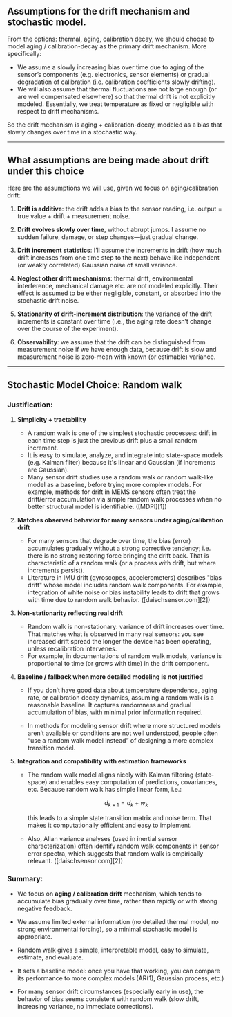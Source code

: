 ## Assumptions for the drift mechanism and stochastic model.
From the options: thermal, aging, calibration decay, we should choose to model aging / calibration-decay as the primary drift mechanism. More specifically:
 - We assume a slowly increasing bias over time due to aging of the sensor’s components (e.g. electronics, sensor elements) or gradual degradation of calibration (i.e. calibration coefficients slowly drifting).
 - We will also assume that thermal fluctuations are not large enough (or are well compensated elsewhere) so that thermal drift is not explicitly modeled. Essentially, we treat temperature as fixed or negligible with respect to drift mechanisms.

So the drift mechanism is aging + calibration-decay, modeled as a bias that slowly changes over time in a stochastic way.

---

## What assumptions are being made about drift under this choice

Here are the assumptions we will use, given we focus on aging/calibration drift:

1. **Drift is additive**: the drift adds a bias to the sensor reading, i.e. output = true value + drift + measurement noise.

2. **Drift evolves slowly over time**, without abrupt jumps. I assume no sudden failure, damage, or step changes—just gradual change.

3. **Drift increment statistics**: I’ll assume the increments in drift (how much drift increases from one time step to the next) behave like independent (or weakly correlated) Gaussian noise of small variance.

4. **Neglect other drift mechanisms**: thermal drift, environmental interference, mechanical damage etc. are not modeled explicitly. Their effect is assumed to be either negligible, constant, or absorbed into the stochastic drift noise.

5. **Stationarity of drift‐increment distribution**: the variance of the drift increments is constant over time (i.e., the aging rate doesn’t change over the course of the experiment).

6. **Observability**: we assume that the drift can be distinguished from measurement noise if we have enough data, because drift is slow and measurement noise is zero‐mean with known (or estimable) variance.


---
## Stochastic Model Choice: Random walk

### Justification:

1. **Simplicity + tractability**

   * A random walk is one of the simplest stochastic processes: drift in each time step is just the previous drift plus a small random increment.
   * It is easy to simulate, analyze, and integrate into state-space models (e.g. Kalman filter) because it's linear and Gaussian (if increments are Gaussian).
   * Many sensor drift studies use a random walk or random walk‐like model as a baseline, before trying more complex models. For example, methods for drift in MEMS sensors often treat the drift/error accumulation via simple random walk processes when no better structural model is identifiable. ([MDPI][1])

2. **Matches observed behavior for many sensors under aging/calibration drift**

   * For many sensors that degrade over time, the bias (error) accumulates gradually without a strong corrective tendency; i.e. there is no strong restoring force bringing the drift back. That is characteristic of a random walk (or a process with drift, but where increments persist).
   * Literature in IMU drift (gyroscopes, accelerometers) describes "bias drift" whose model includes random walk components. For example, integration of white noise or bias instability leads to drift that grows with time due to random walk behavior. ([daischsensor.com][2])

3. **Non-stationarity reflecting real drift**

   * Random walk is non-stationary: variance of drift increases over time. That matches what is observed in many real sensors: you see increased drift spread the longer the device has been operating, unless recalibration intervenes.
   * For example, in documentations of random walk models, variance is proportional to time (or grows with time) in the drift component. 

4. **Baseline / fallback when more detailed modeling is not justified**

   * If you don’t have good data about temperature dependence, aging rate, or calibration decay dynamics, assuming a random walk is a reasonable baseline. It captures randomness and gradual accumulation of bias, with minimal prior information required.

   * In methods for modeling sensor drift where more structured models aren’t available or conditions are not well understood, people often “use a random walk model instead” of designing a more complex transition model. 

5. **Integration and compatibility with estimation frameworks**

   * The random walk model aligns nicely with Kalman filtering (state‐space) and enables easy computation of predictions, covariances, etc. Because random walk has simple linear form, i.e.:

     $$
     d_{k+1} = d_k + w_k
     $$

     this leads to a simple state transition matrix and noise term. That makes it computationally efficient and easy to implement.

   * Also, Allan variance analyses (used in inertial sensor characterization) often identify random walk components in sensor error spectra, which suggests that random walk is empirically relevant. ([daischsensor.com][2])


### Summary:
* We focus on **aging / calibration drift** mechanism, which tends to accumulate bias gradually over time, rather than rapidly or with strong negative feedback.

* We assume limited external information (no detailed thermal model, no strong environmental forcing), so a minimal stochastic model is appropriate.

* Random walk gives a simple, interpretable model, easy to simulate, estimate, and evaluate.

* It sets a baseline model: once you have that working, you can compare its performance to more complex models (AR(1), Gaussian process, etc.)

* For many sensor drift circumstances (especially early in use), the behavior of bias seems consistent with random walk (slow drift, increasing variance, no immediate corrections).
